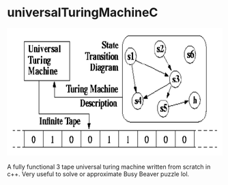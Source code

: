 # universalTuringMachineC 
<img src="https://github.com/SriLikesToSing/universalTuringMachineC-/blob/main/turing.gif" width="600" height="300">

A fully functional 3 tape universal turing machine written from scratch in c++. Very useful to solve or approximate Busy Beaver puzzle lol.
